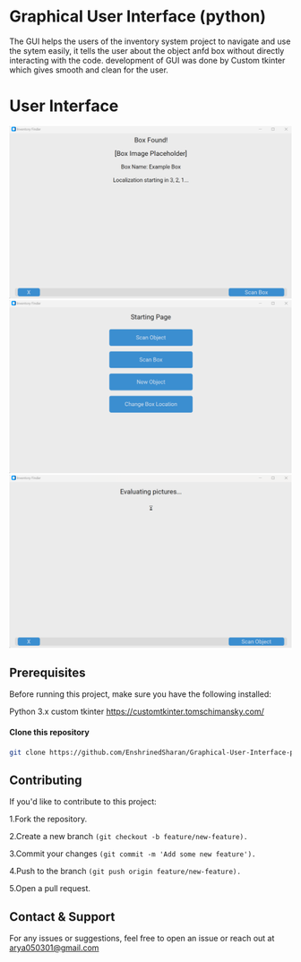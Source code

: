 
# Graphical User Interface (python)

The GUI helps the users of the inventory system project to navigate and use the sytem easily, it tells the user about the object anfd box without directly interacting with the code.
development of GUI was done by Custom tkinter which gives smooth and clean for the user.

# User Interface
![image alt](https://github.com/EnshrinedSharan/Graphical-User-Interface-python-/blob/cea1e1a4b10743911e02ad4c1f382fa07cebef25/scanning%20box.png)
![image alt](https://github.com/EnshrinedSharan/Graphical-User-Interface-python-/blob/8b5d9e9662ddd23ab9e0fee52c45b75d2b2f8914/starting%20page.png)
![image alt](https://github.com/EnshrinedSharan/Graphical-User-Interface-python-/blob/047837379fb3d211e82059c7727cba1958c5ae40/taking%20pics.png)


## Prerequisites

Before running this project, make sure you have the following installed:

Python 3.x
custom tkinter https://customtkinter.tomschimansky.com/

 ####   Clone this repository
  ```bash
git clone https://github.com/EnshrinedSharan/Graphical-User-Interface-python-
```

## Contributing

If you'd like to contribute to this project:

1.Fork the repository.

2.Create a new branch ```(git checkout -b feature/new-feature).```

3.Commit your changes ```(git commit -m 'Add some new feature').```

4.Push to the branch ```(git push origin feature/new-feature).```

5.Open a pull request.

## Contact & Support
For any issues or suggestions, feel free to open an issue or reach out at arya050301@gmail.com
